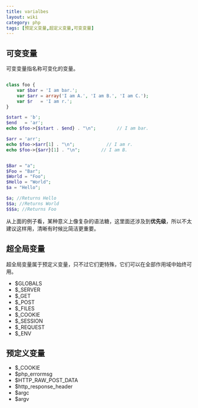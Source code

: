 ```yaml
---
title: varialbes
layout: wiki
category: php
tags: [预定义变量,超定义变量,可变变量]
---
```


## 可变变量

可变变量指名称可变化的变量。

```php

class foo {
    var $bar = 'I am bar.';
    var $arr = array('I am A.', 'I am B.', 'I am C.');
    var $r   = 'I am r.';
}

$start = 'b';
$end   = 'ar';
echo $foo->{$start . $end} . "\n";        // I am bar.

$arr = 'arr';
echo $foo->$arr[1] . "\n";            // I am r.
echo $foo->{$arr}[1] . "\n";        // I am B.

```


```php

$Bar = "a";
$Foo = "Bar";
$World = "Foo";
$Hello = "World";
$a = "Hello";

$a; //Returns Hello
$$a; //Returns World
$$$a; //Returns Foo

```

从上面的例子看，某种意义上像复杂的语法糖，这里面还涉及到**优先级**，所以不太建议这样用，清晰有时候比简洁更重要。


## 超全局变量

超全局变量属于预定义变量，只不过它们更特殊，它们可以在全部作用域中始终可用。

* $GLOBALS
* $_SERVER
* $_GET
* $_POST
* $_FILES
* $_COOKIE
* $_SESSION
* $_REQUEST
* $_ENV


## 预定义变量

* $_COOKIE
* $php_errormsg
* $HTTP_RAW_POST_DATA
* $http_response_header
* $argc
* $argv
